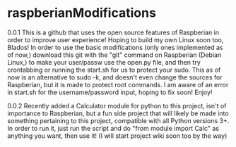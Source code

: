# raspberianModifications
0.0.1
This is a github that uses the open source features of Raspberian in order to improve user experience! Hoping to build my own Linux soon too, Blados!
In order to use the basic modifications (only ones implemented as of now,) download this git with the "git" command on Raspberian (Debian Linux,)  to make your user/passw use the open.py file, and then try crontabbing or running the start.sh for us to protect your sudo.
This as of now is an alternative to sudo -k, and doesn't even change the sources for Raspberian, but it is made to protect root commands.
I am aware of an error in start.sh for the username/password input, hoping to fix soon!
Enjoy!

0.0.2
Recently added a Calculator module for python to this project, isn't of importance to Raspberian, but a fun side project that will likely be made into something pertaining to this project, compatible with all Python versions 3+.
In order to run it, just run the script and do "from module import Calc" as anything you want, then use it!
(I will start project wiki soon too by the way)
